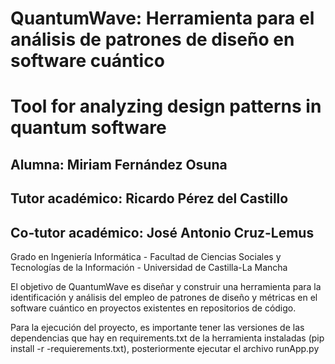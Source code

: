 # QuantumWave: Herramienta para el análisis de patrones de diseño en software cuántico
# Tool for analyzing design patterns in quantum software

## Alumna: Miriam Fernández Osuna
## Tutor académico: Ricardo Pérez del Castillo
## Co-tutor académico: José Antonio Cruz-Lemus

Grado en Ingeniería Informática - Facultad de Ciencias Sociales y Tecnologías de la Información - Universidad de Castilla-La Mancha

El objetivo de QuantumWave es diseñar y construir una herramienta para la identificación y análisis del empleo de patrones de diseño y métricas en el software cuántico en proyectos existentes en repositorios de código. 

Para la ejecución del proyecto, es importante tener las versiones de las dependencias que hay en requirements.txt de la herramienta instaladas (pip install -r -requierements.txt), posteriormente ejecutar el archivo runApp.py 
